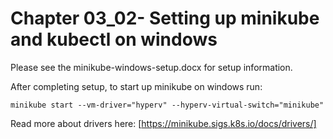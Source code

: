 # Chapter 03_02- Setting up minikube and kubectl on windows

Please see the minikube-windows-setup.docx for setup information.

After completing setup, to start up minikube on windows run:

`minikube start --vm-driver="hyperv" --hyperv-virtual-switch="minikube"`

Read more about drivers here: [https://minikube.sigs.k8s.io/docs/drivers/]
